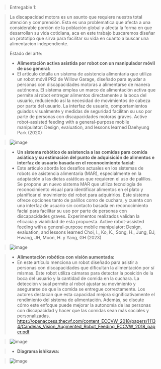 >   Entregable 1:

>La discapacidad motora es un asunto que requiere nuestra total atención y comprensión. Esta es una problematica que afecta a una considerable porción de la población global y afecta la forma en que desarrollan su vida cotidiana, aca en este trabajo buscaremos diseñar un prototipo que sirva para facilitar su vida en cuanto a buscar una alimentacion independiente.
>
>Estado del arte:
>* **Alimentación activa asistida por robot con un manipulador móvil de uso general:**
>* El artículo detalla un sistema de asistencia alimentaria que utiliza un robot móvil PR2 de Willow Garage, diseñado para ayudar a personas con discapacidades motoras a alimentarse de manera autónoma. El sistema emplea un marco de alimentación activa que permite al robot entregar alimentos directamente a la boca del usuario, reduciendo así la necesidad de movimientos de cabeza por parte del usuario. La interfaz de usuario, comportamientos guiados visualmente y medidas de seguridad facilitan su uso por parte de personas con discapacidades motoras graves. 
>Active robot-assisted feeding with a general-purpose mobile manipulator: Design, evaluation, and lessons learned
 Daehyung Park  (2020)

>![image](https://github.com/Sebastian211104/FUNDAMENTOS-DE-BIODISE-O-GRUPO-5/assets/143018597/31b62fab-5b14-4a73-b642-ff3c698a0f69)


>* **Un sistema robótico de asistencia a las comidas para comida asiática y su estimación del punto de adquisición de alimentos e interfaz de usuario basada en el reconocimiento facial:**
>* Este artículo aborda los desafíos actuales en los sistemas de robots de asistencia alimentaria (MAR), especialmente en la adaptación a las dietas asiáticas que requieren el uso de palillos. Se propone un nuevo sistema MAR que utiliza tecnología de reconocimiento visual para identificar alimentos en el plato y planificar el movimiento del robot para adquirirlos. Este sistema ofrece opciones tanto de palillos como de cuchara, y cuenta con una interfaz de usuario sin contacto basada en reconocimiento facial para facilitar su uso por parte de personas con discapacidades graves. Experimentos realizados validan la eficacia y viabilidad de esta propuesta.
>Active robot-assisted feeding with a general-purpose mobile manipulator: Design, evaluation, and lessons learned Choi, I., Ko, K., Song, H., Jung, BJ, Hwang, JH, Moon, H. y Yang, GH (2023)

>![image](https://github.com/Sebastian211104/FUNDAMENTOS-DE-BIODISE-O-GRUPO-5/assets/143018597/bcb6806d-2829-4f9d-be25-52780c8f606c)


>* **Alimentación robótica con visión aumentada:**
>* En este artículo menciona un robot diseñado para asistir a personas con discapacidades que dificultan la alimentación por sí mismas. Este robot utiliza cámaras para detectar la posición de la boca del usuario y la cantidad de comida en la cuchara. La detección visual permite al robot ajustar su movimiento y asegurarse de que la comida se entregue correctamente. Los autores destacan que esta capacidad mejora significativamente el rendimiento del sistema de alimentación. Además, se discute cómo este enfoque puede mejorar la autonomía de las personas con discapacidad y hacer que las comidas sean más sociales y personalizadas.
>https://openaccess.thecvf.com/content_ECCVW_2018/papers/11134/Candeias_Vision_Augmented_Robot_Feeding_ECCVW_2018_paper.pdf

>![image](https://github.com/Sebastian211104/FUNDAMENTOS-DE-BIODISE-O-GRUPO-5/assets/143018597/49ae6ea4-2364-444c-8369-cb8076d51cf1)



 >* **Diagrama ishikawa:**

 >![image](https://github.com/Sebastian211104/FUNDAMENTOS-DE-BIODISE-O-GRUPO-5/assets/143018597/df97f0b6-a93d-4fa0-84a8-36a10300bb99)
